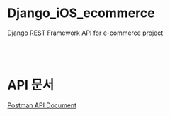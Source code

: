 # Django_iOS_ecommerce
Django REST Framework API for e-commerce project

<br><br>

# API 문서 
[Postman API Document](https://wpsiosteam3.postman.co/collections/10357036-b6b84dc9-f382-414b-aa38-a559562da7d7?version=latest&workspace=11b3009d-3940-4a5b-a93a-0cb4655c7aaf)
